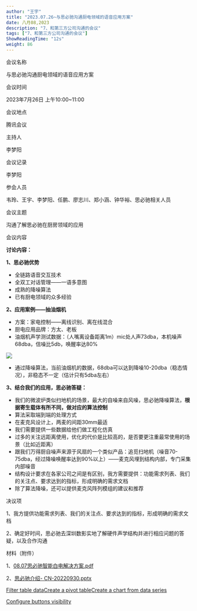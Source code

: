 ```yaml
---
author: "王宇"
title: "2023.07.26~与思必驰沟通厨电领域的语音应用方案"
date: 八月08,2023
description: "7、和第三方公司沟通的会议"
tags: ["7、和第三方公司沟通的会议"]
ShowReadingTime: "12s"
weight: 86
---
```

会议名称

与思必驰沟通厨电领域的语音应用方案

会议时间

2023年7月26日 上午10:00~11:00

会议地点

腾讯会议

主持人

李梦阳

会议记录

李梦阳

参会人员

韦玲、王宇、李梦阳、任鹏、廖志川、郑小涵、钟华裕、思必驰相关人员

会议主题

沟通了解思必驰在厨房领域的应用

会议内容

**讨论内容：**

**1、思必驰优势**

*   全链路语音交互技术
*   全双工对话管理——一语多意图
*   成熟的降噪算法
*   已有厨电领域的众多经验

**2、应用案例——抽油烟机**

*   方案：家电控制——离线识别、离在线混合 
*   厨电应用品牌：方太、老板
*   油烟机声学测试数据：（人嘴离设备距离1m）mic处人声73dba，本机噪声68dba，信噪比5db，唤醒率达80%

![](/download/attachments/105275988/image2023-8-8_10-54-0.png?version=1&modificationDate=1691463240409&api=v2)

*   通过降噪算法，当前油烟机的数据，68dba可以达到降噪10-20dba（稳态情况），非稳态不一定（估计只有5dba左右）

**3、结合我们的应用，思必驰答疑：**

*   我们的微波炉类似扫地机的场景，最大的自噪来自风噪，思必驰降噪算法，**根据寄生载体有所不同，做对应的算法控制**
*   算法采取端到端的处理方式
*   在麦克风设计上，两麦的间距30mm最适
*   我们需要提供一些数据给他们做工程化仿真
*   过多的关注远距离使用，优化的代价是比较高的，是否要更注重最常使用的场景（比如近距离）
*   跟我们万得厨自噪声来源于风扇的一个类似产品：追觅扫地机（噪音70-75dba，经过降噪唤醒率达到90%以上）——麦克风埋到结构内部，专门采集内部噪音
*   结构设计要求在各家公司之间是有区别，我方需要提供：功能需求列表、我们的关注点、要求达到的指标，形成明确的需求文档
*   除了算法降噪，还可以提供麦克风阵列模组的建议和推荐

决议项

1、我方提供功能需求列表、我们的关注点、要求达到的指标，形成明确的需求文档

2、确定好时间，思必驰去深圳数影实地了解硬件声学结构并进行相应问题的答疑，以及合作沟通

材料（附件）

1、[08.07思必驰智能白电解决方案.pdf](/download/attachments/105275988/08.07%E6%80%9D%E5%BF%85%E9%A9%B0%E6%99%BA%E8%83%BD%E7%99%BD%E7%94%B5%E8%A7%A3%E5%86%B3%E6%96%B9%E6%A1%88.pdf?version=1&modificationDate=1691463820904&api=v2)

2、[思必驰介绍- CN-20220930.pptx](/download/attachments/105275988/%E6%80%9D%E5%BF%85%E9%A9%B0%E4%BB%8B%E7%BB%8D-%C2%A0CN-20220930.pptx?version=1&modificationDate=1691463840162&api=v2)

[Filter table data](#)[Create a pivot table](#)[Create a chart from data series](#)

[Configure buttons visibility](/users/tfac-settings.action)